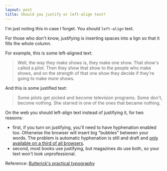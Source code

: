```yaml
---
layout: post
title: Should you justify or left-align text?
---
```


I'm just noting this in case I forget. You should `left-align` text.

<!-- more -->

For those who don't know, justifying is inserting spaces into a lign so that it fills the whole column. 

For example, this is some left-aligned text:
> <p style="text-align: left"> Well, the way they make shows is, they make one show. That show's called a pilot. Then they show that show to the people who make shows, and on the strength of that one show they decide if they're going to make more shows.
</p>

And this is some justified text:
> <p style="text-align: justify"> Some pilots get picked and become television programs. Some don't, become nothing. She starred in one of the ones that became nothing.
</p>

On the web you should left-align text instead of justifying it, for two reasons:

- first, if you turn on justifying, you'll need to have hyphenation enabled too. Otherwise the browser will insert big "bubbles" between your words. The problem is automatic hyphenation is still and draft and [only available on a third of all browsers](http://caniuse.com/#search=hyphenation).
- second, most books use justifying, but magazines do use both, so your text won't look unprofessional.

Reference: [Butterick's practical typography](http://practicaltypography.com/justified-text.html)

